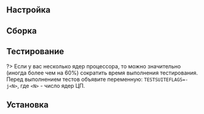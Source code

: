 <pkg :name="'autoconf'" instsize showsbu2></pkg>

## Настройка

<package-script :package="'autoconf'" :type="'configure'"></package-script>

## Сборка

<package-script :package="'autoconf'" :type="'build'"></package-script>

## Тестирование

<package-script :package="'autoconf'" :type="'test'"></package-script>

?> Если у вас несколько ядер процессора, то можно значительно (иногда более чем на 60%) сократить время выполнения тестирования. Перед выполнением тестов объявите переменную: `TESTSUITEFLAGS=-j<N>`, где `<N>` - число ядер ЦП.

## Установка

<package-script :package="'autoconf'" :type="'install'"></package-script>

<script>
	new Vue({ el: '#main' })
</script> 
